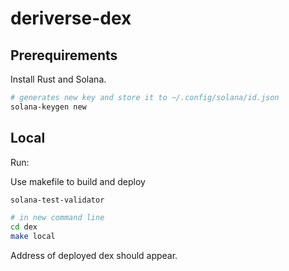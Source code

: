 # deriverse-dex

## Prerequirements

Install Rust and Solana.

``` bash
# generates new key and store it to ~/.config/solana/id.json
solana-keygen new
```

## Local

Run:

Use makefile to build and deploy 

``` bash
solana-test-validator

# in new command line
cd dex
make local
```

Address of deployed dex should appear.